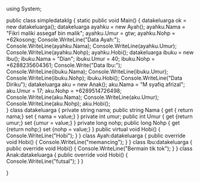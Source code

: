 using System;

public class simpledataklg
{
    static public void Main()
    {
      datakeluarga ok = new datakeluarga();
      datakeluarga ayahku = new Ayah();
      ayahku.Nama = "Fikri maliki assegaf bin malik";
      ayahku.Umur = gtw;
      ayahku.Nohp = +62kosong;
      Console.WriteLine("Data Ayah:");
      Console.WriteLine(ayahku.Nama);
      Console.WriteLine(ayahku.Umur);
      Console.WriteLine(ayahku.Nohp);
      ayahku.Hobi();
      datakeluarga ibuku = new Ibu();
      ibuku.Nama = "Dian";
      ibuku.Umur = 40;
      ibuku.Nohp = +6288235604361;
      Console.Write("Data Ibu:");
      Console.WriteLine(ibuku.Nama);
      Console.WriteLine(ibuku.Umur);
      Console.WriteLine(ibuku.Nohp);
      ibuku.Hobi();
      Console.WriteLine("Data Diriku");
      datakeluarga aku = new Anak();
      aku.Nama = "M syafiq afrizal";
      aku.Umur = 17;
      aku.Nohp = +6289514726498;
      Console.WriteLine(aku.Nama);
      Console.WriteLine(aku.Umur);
      Console.WriteLine(aku.Nohp);
      aku.Hobi();      
    }
    class datakeluarga 
    {
        private string nama;
        public string Nama
        {
            get { return nama;}
            set { nama = value;}
        }
        private int umur;
        public int Umur
        {
            get {return umur;}
            set {umur = value;}
        }
        private long nohp;
        public long Nohp
        {
            get {return nohp;}
            set {nohp = value;}
        }
        public virtual void Hobi()
        {
            Console.WriteLine("Hobi");
        }
    }
    class Ayah:datakeluarga
    {
        public override void Hobi()
        {
            Console.WriteLine("memancing");
        }
    }
    class Ibu:datakeluarga 
    {
        public override void Hobi()
        {
            Console.WriteLine("Bermain tik tok");
        }
    }
    class Anak:datakeluarga 
    {
        public override void Hobi()
        {
            Console.WriteLine("futsal");
        }
    }

}
